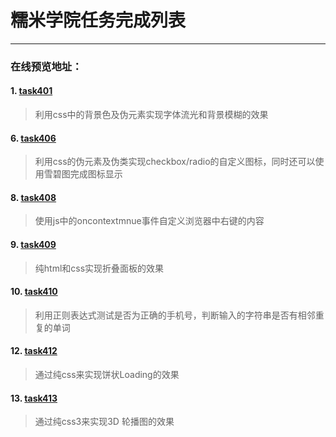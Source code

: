 # 糯米学院任务完成列表

---
### 在线预览地址：
#### 1. [task401](https://visugar.github.io/ife2017/04nuomi/task401/index.html)
> 利用css中的背景色及伪元素实现字体流光和背景模糊的效果

#### 6. [task406](https://visugar.github.io/ife2017/04nuomi/task406/index.html)
> 利用css的伪元素及伪类实现checkbox/radio的自定义图标，同时还可以使用雪碧图完成图标显示

#### 8. [task408](https://visugar.github.io/ife2017/04nuomi/task408/index.html)
> 使用js中的oncontextmnue事件自定义浏览器中右键的内容

#### 9. [task409](https://visugar.github.io/ife2017/04nuomi/task409/index.html)
> 纯html和css实现折叠面板的效果

#### 10. [task410](https://visugar.github.io/ife2017/04nuomi/task410/index.html)
> 利用正则表达式测试是否为正确的手机号，判断输入的字符串是否有相邻重复的单词

#### 12. [task412](https://visugar.github.io/ife2017/04nuomi/task412/index.html)
> 通过纯css来实现饼状Loading的效果

#### 13. [task413](https://visugar.github.io/ife2017/04nuomi/task413/index.html)
> 通过纯css3来实现3D 轮播图的效果